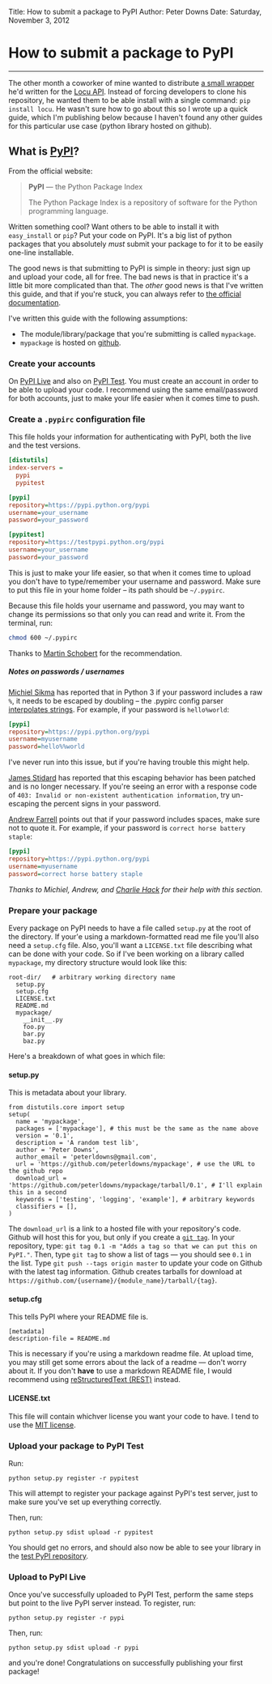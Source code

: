 Title: How to submit a package to PyPI
Author: Peter Downs
Date: Saturday, November 3, 2012

# How to submit a package to PyPI
-------------------------------

The other month a coworker of mine wanted to distribute
[a small wrapper](http://PyPI.python.org/PyPI/locu/0.1)
he'd written for the [Locu API](http://dev.locu.com/).
Instead of forcing developers to clone his repository, he
wanted them to be able install with a single command:
`pip install locu`. He wasn't sure how to go about this so
I wrote up a quick guide, which I'm publishing below
because I haven't found any other guides for this particular
use case (python library hosted on github).

## What is [PyPI](http://pypi.python.org)?

From the official website:

> **PyPI** — the Python Package Index
> 
> The Python Package Index is a repository of software for the
> Python programming language.

Written something cool? Want others to be able to install it with
`easy_install` or `pip`? Put your code on PyPI. It's a big list of
python packages that you absolutely *must* submit your package to
for it to be easily one-line installable.


The good news is that submitting to PyPI is simple in theory:
just sign up and upload your code, all for free. The bad news
is that in practice it's a little bit more complicated than that.
The *other* good news is that I've written this guide, and that
if you're stuck, you can always refer to
[the official documentation](http://wiki.python.org/moin/CheeseShopTutorial#Submitting_Packages_to_the_Package_Index).

I've written this guide with the following assumptions:

* The module/library/package that you're submitting is called `mypackage`.
* `mypackage` is hosted on [github](http://github.com).

### Create your accounts

On [PyPI Live](http://pypi.python.org/pypi?%3Aaction=register_form) and also
on [PyPI Test](http://testpypi.python.org/pypi?%3Aaction=register_form). You must create an
account in order to be able to upload your code. I recommend using the same email/password for
both accounts, just to make your life easier when it comes time to push.

### Create a `.pypirc` configuration file

This file holds your information for authenticating with PyPI, both the live and the test versions.

```ini
[distutils]
index-servers =
  pypi
  pypitest

[pypi]
repository=https://pypi.python.org/pypi
username=your_username
password=your_password

[pypitest]
repository=https://testpypi.python.org/pypi
username=your_username
password=your_password
```

This is just to make your life easier, so that when it comes time to upload you
don't have to type/remember your username and password. Make sure to put this
file in your home folder – its path should be `~/.pypirc`.

Because this file holds your username and password, you may want to change its permissions so that only you can read and write it. From the terminal, run:

```bash
chmod 600 ~/.pypirc
```

Thanks to [Martin Schobert](http://schobert.cc/) for the recommendation.

##### Notes on passwords / usernames

[Michiel Sikma](https://twitter.com/michielsikma/status/632410926621200388) has
reported that in Python 3 if your password includes a raw `%`, it needs to be
escaped by doubling – the .pypirc config parser [interpolates
strings](http://www.gossamer-threads.com/lists/python/bugs/1109196). For
example, if your password is `hello%world`:

```ini
[pypi]
repository=https://pypi.python.org/pypi
username=myusername
password=hello%%world
```

I've never run into this issue, but if you're having trouble this might help.

[James Stidard](https://github.com/jamesstidard) has reported that this escaping
behavior has been patched and is no longer necessary. If you're seeing an error
with a response code of `403: Invalid or non-existent authentication
information`, try un-escaping the percent signs in your password.


[Andrew Farrell](http://amfarrell.com/) points out that if your password includes spaces, make sure not to quote it. For example, if your password is `correct horse battery staple`:

```ini
[pypi]
repository=https://pypi.python.org/pypi
username=myusername
password=correct horse battery staple
```

*Thanks to Michiel, Andrew, and [Charlie Hack](https://twitter.com/c_hack) for their help with this section.*

### Prepare your package

Every package on PyPI needs to have a file called `setup.py` at
the root of the directory. If your'e using a markdown-formatted read me file
you'll also need a `setup.cfg` file. Also, you'll want a `LICENSE.txt` file
describing what can be done with your code. So if I've been working on a
library called `mypackage`,  my directory structure would look like this:


    root-dir/ 	# arbitrary working directory name
      setup.py
      setup.cfg
      LICENSE.txt
      README.md
      mypackage/
        __init__.py
        foo.py
        bar.py
        baz.py

Here's a breakdown of what goes in which file:

#### setup.py

This is metadata about your library.

    from distutils.core import setup
    setup(
      name = 'mypackage',
      packages = ['mypackage'], # this must be the same as the name above
      version = '0.1',
      description = 'A random test lib',
      author = 'Peter Downs',
      author_email = 'peterldowns@gmail.com',
      url = 'https://github.com/peterldowns/mypackage',	# use the URL to the github repo
      download_url = 'https://github.com/peterldowns/mypackage/tarball/0.1', # I'll explain this in a second
      keywords = ['testing', 'logging', 'example'], # arbitrary keywords
      classifiers = [],
    )

The `download_url` is a link to a hosted file with your repository's code.
Github will host this for you, but only if you
create a [`git tag`](http://git-scm.com/book/en/Git-Basics-Tagging). In your
repository, type: `git tag 0.1 -m "Adds a
tag so that we can put this on PyPI."`. Then, type `git tag` to show a
list of tags — you should see `0.1` in the list. Type `git push --tags origin
master` to update your code on Github with the latest tag information. Github
creates tarballs for download at `https://github.com/{username}/{module_name}/tarball/{tag}`.

#### setup.cfg

This tells PyPI where your README file is.
		
    [metadata]
    description-file = README.md

This is necessary if you're using a markdown readme file. At upload time, you
may still get some errors about the lack of a readme — don't worry about it.
If you don't **have** to use a markdown README file, I would recommend using
[reStructuredText (REST)](http://sphinx-doc.org/rest.html) instead.
	
#### LICENSE.txt

This file will contain whichver license you want your code to have. I tend to
use the [MIT license](http://opensource.org/licenses/MIT).
	
### Upload your package to PyPI Test

Run:

    python setup.py register -r pypitest

This will attempt to register your package against PyPI's test server, just to make sure you've
set up everything correctly.

Then, run:

    python setup.py sdist upload -r pypitest

You should get no errors, and should also now be able to see your library in the
[test PyPI repository](https://testpypi.python.org/pypi).

### Upload to PyPI Live

Once you've successfully uploaded to PyPI Test, perform the same steps but point to
the live PyPI server instead. To register, run:

    python setup.py register -r pypi

Then, run:

    python setup.py sdist upload -r pypi

and you're done! Congratulations on successfully publishing your first package!
